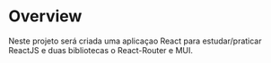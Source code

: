 # Overview

Neste projeto será criada uma aplicaçao React para estudar/praticar ReactJS e duas bibliotecas o React-Router e MUI. 